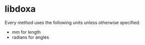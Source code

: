 # libdoxa

Every method uses the following units unless otherwise specified:

- mm for length
- radians for angles
